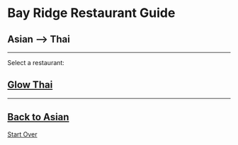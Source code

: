 # Bay Ridge Restaurant Guide
## Asian --> Thai
---
Select a restaurant:
## [Glow Thai](http://www.glowthairestaurant.com/)
---
[Back to Asian](..)
---
[Start Over](../home.md)
